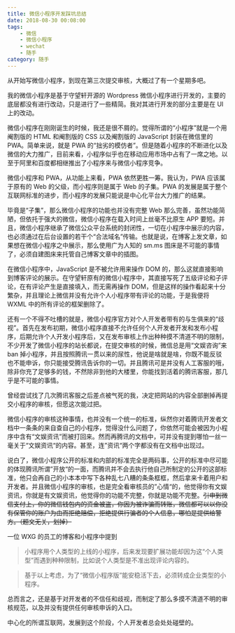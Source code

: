 ```yaml
---
title: 微信小程序开发踩坑总结
date: 2018-08-30 00:08:00
tags: 
    - 微信
    - 微信小程序
    - wechat
    - 随手
category: 随手
---
```

从开始写微信小程序，到现在第三次提交审核，大概过了有一个星期多吧。

我的微信小程序是基于守望轩开源的 Wordpress 微信小程序进行开发的，主要的底层都没有进行改动，只是进行了一些精简。我对其进行开发的部分主要是在 UI 上的改动。

微信小程序在刚刚诞生的时候，我还是很不屑的。觉得所谓的“小程序”就是一个用阉割版的 HTML 和阉割版的 CSS 以及阉割版的 JavaScript 封装在微信里的 PWA。简单来说，就是 PWA 的“拙劣的模仿者”。但是随着小程序的不断进化以及微信的大力推广，目前来看，小程序似乎也在移动应用市场中占有了一席之地。以至于阿里和百度都相继推出了小程序来与微信小程序竞争。

微信小程序和 PWA，从功能上来看，PWA 依然更胜一筹。我认为，PWA 应该属于原有的 Web 的父级，而小程序则是属于 Web 的子集。PWA 的发展是属于整个互联网标准的进步，而小程序的发展只能说是中心化平台大力推广的结果。

毕竟是“子集”，那么微信小程序的功能也并没有完整 Web 那么完善，虽然功能简陋，但依托于强大的微信，微信小程序在载入时间上丝毫不比原生 APP 要短。并且，微信小程序继承了微信公众平台系统的封闭性，一切在小程序中展示的内容，也必须通过在后台设置的若干个“合法域名”传输。也就是说，在博客上发文章，如果想在微信小程序之中展示，那么使用广为人知的 sm.ms 图床是不可能的事情了，必须自建图床来托管自己博客文章中的插图。

在微信小程序中，JavaScript 是不被允许用来操作 DOM 的，那么这就直接影响到博客评论的展示。在守望轩原有的微信小程序中，其直接写死了五级评论和子评论，在有评论产生是直接填入，而无需再操作 DOM，但是这样的操作看起来十分繁杂，并且理论上微信并没有允许个人小程序带有评论的功能，于是我便将 WXML 中的所有评论的框架删除了。

还有一个不得不吐槽的就是，微信小程序官方对个人开发者带有的与生俱来的“歧视”。首先在发布初期，微信小程序直接不允许任何个人开发者开发和发布小程序，后期允许个人开发小程序后，又在发布审核上作出种种摸不清道不明的限制，不少开发了微信小程序的站长都说，在提交审核的时候，微信总是用“文娱咨询”来 ban 掉小程序，并且按照腾讯一贯以来的尿性，他说是啥就是啥，你既不能反驳也不能申诉，你只能接受腾讯告诉你的一切。并且腾讯可是并没有人工客服的哦，除非你充了足够多的钱，不然除非到他的大楼里，你能找到活着的腾讯客服，那几乎是不可能的事情。

曾经尝试找了几次腾讯客服之后差点被气死的我，决定把网站的内容全部删掉再提交小程序的审核，但愿这次能过把。

微信小程序的审核这种事情，也并没有一个统一的标准，纵然你对着腾讯开发者文档中一条条的来自查自己的小程序，觉得没什么问题了，你依然可能会被因为小程序中含有“文娱资讯”而被打回来。然而再腾讯的文档中，可并没有提到哪怕一丝一毫关于“文娱资讯“的内容。甚至，连”资讯“两个字都没有在文档中出现过。

说白了，微信小程序公开的标准和内部的标准完全是两码事，公开的标准中尽可能的体现腾讯所谓”开放“的一面，而腾讯并不会去执行他自己所制定的公开的这部标准，他只会再自己的小本本中写下各种乱七八糟的条条框框，然后拿来卡着用户和开发者。并且微信小程序的审核，也是完全看审核员的”心情“的，他觉得你有文娱资讯，你就是有文娱资讯，他觉得你的功能不完整，你就是功能不完整。~~引申到微信支付上，你的微信钱包内的资金被盗，你因为被诈骗而转账，微信都可以以你没有保管你的账户为由而拒绝赔偿，拒绝提供行骗者的个人信息，哪怕是提供给警方。（题文无关，划掉）~~

一位 WXG 的员工的博客和小程序中提到

> 小程序用个人类型的上线的小程序，后来发现要扩展功能却因为这“个人类型”而遇到种种限制，比如说个人类型是不准出现评论内容的。

> 基于以上考虑，为了“微信小程序版”能安稳活下去，必须转成企业类型的小程序。

总而言之，还是基于对开发者的不信任和歧视，而制定了那么多摸不清道不明的审核规范，以及并没有提供任何审核申诉的入口。

中心化的所谓互联网，发展到这个阶段，个人开发者总会处处碰壁的。
